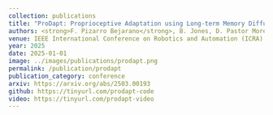 ```yaml
---
collection: publications
title: "ProDapt: Proprioceptive Adaptation using Long-term Memory Diffusion"
authors: <strong>F. Pizarro Bejarano</strong>, B. Jones, D. Pastor Moreno, J. Bowkett, P.G. Backes, A.P. Schoellig
venue: IEEE International Conference on Robotics and Automation (ICRA)
year: 2025
date: 2025-01-01
image: ../images/publications/prodapt.png
permalink: /publication/prodapt
publication_category: conference
arxiv: https://arxiv.org/abs/2503.00193
github: https://tinyurl.com/prodapt-code
video: https://tinyurl.com/prodapt-video
---
```


